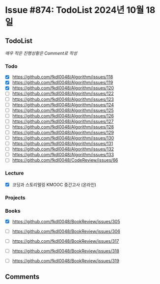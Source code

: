 # Issue #874: TodoList 2024년 10월 18일

## TodoList

*매우 작은 진행상황은 Comment로 작성*

### Todo  

- [x] https://github.com/fkdl0048/Algorithm/issues/118
- [x] https://github.com/fkdl0048/Algorithm/issues/119
- [x] https://github.com/fkdl0048/Algorithm/issues/120
- [ ] https://github.com/fkdl0048/Algorithm/issues/122
- [ ] https://github.com/fkdl0048/Algorithm/issues/123
- [ ] https://github.com/fkdl0048/Algorithm/issues/124
- [ ] https://github.com/fkdl0048/Algorithm/issues/125
- [ ] https://github.com/fkdl0048/Algorithm/issues/126
- [ ] https://github.com/fkdl0048/Algorithm/issues/127
- [ ] https://github.com/fkdl0048/Algorithm/issues/128
- [ ] https://github.com/fkdl0048/Algorithm/issues/129
- [ ] https://github.com/fkdl0048/Algorithm/issues/130
- [ ] https://github.com/fkdl0048/Algorithm/issues/131
- [ ] https://github.com/fkdl0048/Algorithm/issues/132
- [ ] https://github.com/fkdl0048/Algorithm/issues/133
- [ ] https://github.com/fkdl0048/CodeReview/issues/66

### Lecture

- [x] 코딩과 스토리텔링 KMOOC 중간고사 (온라인)

### Projects

### Books

- [x] https://github.com/fkdl0048/BookReview/issues/305
- [ ] https://github.com/fkdl0048/BookReview/issues/306
- [ ] https://github.com/fkdl0048/BookReview/issues/317
- [ ] https://github.com/fkdl0048/BookReview/issues/318
- [ ] https://github.com/fkdl0048/BookReview/issues/319


## Comments

